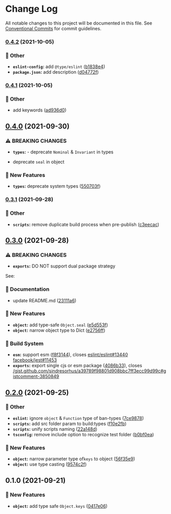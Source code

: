 # Change Log

All notable changes to this project will be documented in this file.
See [Conventional Commits](https://conventionalcommits.org) for commit guidelines.

### [0.4.2](https://github.com/younho9/lib/compare/@younho9/object@0.4.1...@younho9/object@0.4.2) (2021-10-05)


### :broom: Other

* **`eslint-config`:** add `@type/eslint` ([b1838e4](https://github.com/younho9/lib/commit/b1838e4755c40e3cd286c1e3bfee8d98c9424434))
* **`package.json`:** add description ([d04772f](https://github.com/younho9/lib/commit/d04772fee6585b8bb1529589b570d8237156189a))



### [0.4.1](https://github.com/younho9/lib/compare/@younho9/object@0.4.0...@younho9/object@0.4.1) (2021-10-05)


### :broom: Other

* add keywords ([ad936d0](https://github.com/younho9/lib/commit/ad936d0a2aa3ecb5d1a7450359688b6f4fbd3ea9))



## [0.4.0](https://github.com/younho9/lib/compare/@younho9/object@0.3.1...@younho9/object@0.4.0) (2021-09-30)


### ⚠ BREAKING CHANGES

* **`types`:** - deprecate `Nominal` & `Invariant` in types
- deprecate `seal` in object

### :rocket: New Features

* **`types`:** deprecate system types ([550703f](https://github.com/younho9/lib/commit/550703f19d7683be2fe93b37778e1226ed03f97f))



### [0.3.1](https://github.com/younho9/lib/compare/@younho9/object@0.3.0...@younho9/object@0.3.1) (2021-09-28)


### :broom: Other

* **`scripts`:** remove duplicate build process when pre-publish ([c3eecac](https://github.com/younho9/lib/commit/c3eecac5652850fdc3365c555e386837d0a60773))



## [0.3.0](https://github.com/younho9/lib/compare/@younho9/object@0.2.0...@younho9/object@0.3.0) (2021-09-28)


### ⚠ BREAKING CHANGES

* **`exports`:** DO NOT support dual package strategy

See:

### :memo: Documentation

* update README.md ([23111a6](https://github.com/younho9/lib/commit/23111a61c9b48cd5f5c9ed84514e0d145ac3e0dd))


### :rocket: New Features

* **`object`:** add type-safe `Object.seal` ([e5d553f](https://github.com/younho9/lib/commit/e5d553fdb13f219d6c0eb214b0793e385baac66a))
* **`object`:** narrow object type to Dict ([e2756ff](https://github.com/younho9/lib/commit/e2756fff616bad3e1cd42db291874e453c9e503c))


### :hammer: Build System

* **`esm`:** support esm ([f8f3144](https://github.com/younho9/lib/commit/f8f3144921c6d9adfc80c7637620c777a17e6546)), closes [eslint/eslint#13440](https://github.com/eslint/eslint/issues/13440) [facebook/jest#11453](https://github.com/facebook/jest/issues/11453)
* **`exports`:** export single cjs or esm package ([4086b33](https://github.com/younho9/lib/commit/4086b337c36471268ddb55ee1aa632a3d056bfd0)), closes [/gist.github.com/sindresorhus/a39789f98801d908bbc7ff3ecc99d99c#gistcomment-3850849](https://github.com/younho9//gist.github.com/sindresorhus/a39789f98801d908bbc7ff3ecc99d99c/issues/gistcomment-3850849)



## [0.2.0](https://github.com/younho9/lib/compare/@younho9/object@0.1.0...@younho9/object@0.2.0) (2021-09-25)


### :broom: Other

* **`eslint`:** ignore `object` & `Function` type of ban-types ([7ce9878](https://github.com/younho9/lib/commit/7ce9878bb0080e3e8b0baf88eed2bffcfe5c9e3d))
* **`scripts`:** add src folder param to build:types ([f10e2fb](https://github.com/younho9/lib/commit/f10e2fb681bb632dd046ac655087e516b03e9925))
* **`scripts`:** unify scripts naming ([22a148d](https://github.com/younho9/lib/commit/22a148d449c440ad8dc002a14bad4aaff6472f65))
* **`tsconfig`:** remove include option to recognize test folder ([b0bf0ea](https://github.com/younho9/lib/commit/b0bf0ea007b2ff7ac28b5afc81ea896ef9a9b833))


### :rocket: New Features

* **`object`:** narrow parameter type of`keys` to object ([56f35e9](https://github.com/younho9/lib/commit/56f35e905793e320047ec39ee4ae864f50ccd34a))
* **`object`:** use type casting ([9574c2f](https://github.com/younho9/lib/commit/9574c2f7e3bcb335f047b3caa329f1072b47e470))



## 0.1.0 (2021-09-21)


### :rocket: New Features

* **`object`:** add type safe `Object.keys` ([0417e06](https://github.com/younho9/lib/commit/0417e06e879b2f320bbf095444935c5a0d7ec3fb))
